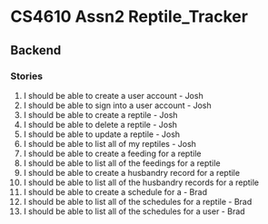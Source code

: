 # CS4610 Assn2 Reptile_Tracker

## Backend

### Stories

1. I should be able to create a user account - Josh
2. I should be able to sign into a user account - Josh
3. I should be able to create a reptile - Josh
4. I should be able to delete a reptile - Josh
5. I should be able to update a reptile - Josh
6. I should be able to list all of my reptiles - Josh
7. I should be able to create a feeding for a reptile
8. I should be able to list all of the feedings for a reptile
9. I should be able to create a husbandry record for a reptile
10. I should be able to list all of the husbandry records for a reptile
11. I should be able to create a schedule for a - Brad
12. I should be able to list all of the schedules for a reptile - Brad
13. I should be able to list all of the schedules for a user - Brad

